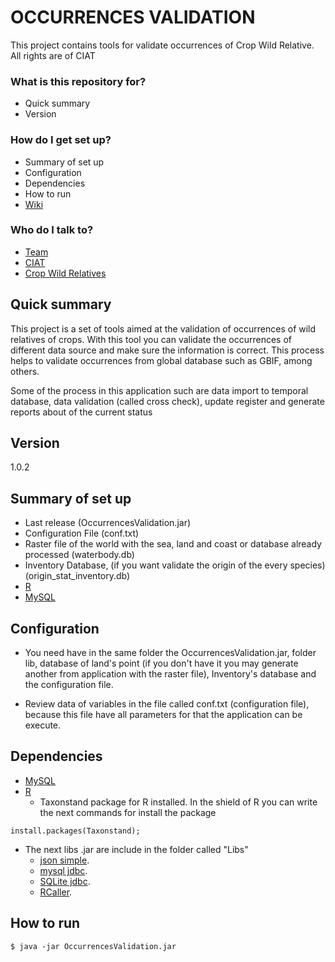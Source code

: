 # OCCURRENCES VALIDATION #

This project contains tools for validate occurrences of Crop Wild Relative. All rights are of CIAT

### What is this repository for? ###

* Quick summary
* Version

### How do I get set up? ###

* Summary of set up
* Configuration
* Dependencies
* How to run
* [Wiki](https://github.com/teamcwrciat/occurrencesvalidation/wiki)

### Who do I talk to? ###

* [Team](https://github.com/teamcwrciat)
* [CIAT](http://ciat.cgiar.org/)
* [Crop Wild Relatives](http://www.cwrdiversity.org)

## Quick summary ##

This project is a set of tools aimed at the validation of occurrences of wild relatives of crops. With this tool you can validate 
the occurrences of different data source and make sure the information is correct. This process helps to validate occurrences 
from global database such as GBIF, among others.

Some of the process in this application such are data import to temporal database, data validation (called cross check), update register
and generate reports about of the current status

## Version

1.0.2

## Summary of set up ##

* Last release (OccurrencesValidation.jar)
* Configuration File (conf.txt)
* Raster file of the world with the sea, land and coast or database already processed (waterbody.db)
* Inventory Database, (if you want validate the origin of the every species) (origin_stat_inventory.db)
* [R](http://www.r-project.org/)
* [MySQL](http://dev.mysql.com/downloads/mysql/)

## Configuration ##

* You need have in the same folder the OccurrencesValidation.jar, folder lib, database of land's point (if you don't have it you may generate another from 
application with the raster file), Inventory's database and the configuration file.

* Review data of variables in the file called conf.txt (configuration file), because this file have all parameters for that the application can be execute.

## Dependencies

* [MySQL](http://dev.mysql.com/downloads/mysql/)
* [R](http://www.r-project.org/) 
    * Taxonstand package for R installed. In the shield of R you can write the next commands for install the package
```
install.packages(Taxonstand);
```
* The next libs .jar are include in the folder called "Libs"
    * [json simple](https://code.google.com/p/json-simple/). 
    * [mysql jdbc](http://www.mysql.com/products/connector/).
    * [SQLite jdbc](https://bitbucket.org/xerial/sqlite-jdbc).
    * [RCaller](https://github.com/jbytecode/rcaller).

## How to run ##

```
$ java -jar OccurrencesValidation.jar
```